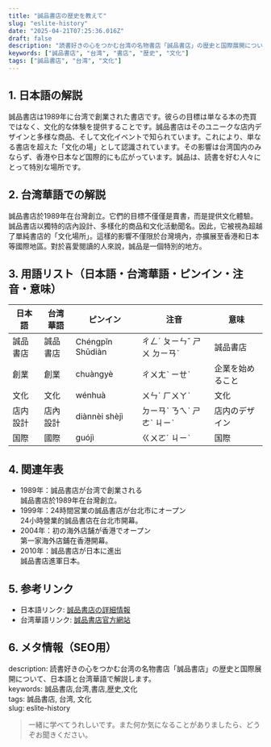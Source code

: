 ```yaml
---
title: "誠品書店の歴史を教えて"
slug: "eslite-history"
date: "2025-04-21T07:25:36.016Z"
draft: false
description: "読書好きの心をつかむ台湾の名物書店「誠品書店」の歴史と国際展開について、日本語と台湾華語で解説します。"
keywords: ["誠品書店", "台湾", "書店", "歴史", "文化"]
tags: ["誠品書店", "台湾", "文化"]
---
```


## 1. 日本語の解説  
誠品書店は1989年に台湾で創業された書店です。彼らの目標は単なる本の売買ではなく、文化的な体験を提供することです。誠品書店はそのユニークな店内デザインと多様な商品、そして文化イベントで知られています。これにより、単なる書店を超えた「文化の場」として認識されています。その影響は台湾国内のみならず、香港や日本など国際的にも広がっています。誠品は、読書を好む人々にとって特別な場所です。

## 2. 台湾華語での解説  
誠品書店於1989年在台灣創立。它們的目標不僅僅是賣書，而是提供文化體驗。誠品書店以獨特的店內設計、多樣化的商品和文化活動聞名。因此，它被視為超越了單純書店的「文化場所」。這樣的影響不僅限於台灣境內，亦擴展至香港和日本等國際地區。對於喜愛閱讀的人來說，誠品是一個特別的地方。

## 3. 用語リスト（日本語・台湾華語・ピンイン・注音・意味）  
| 日本語   | 台湾華語  | ピンイン | 注音    | 意味           |
|----------|----------|----------|---------|----------------|
| 誠品書店 | 誠品書店 | Chéngpǐn Shūdiàn | ㄔㄥˊ ㄆㄧㄣˇ ㄕㄨ ㄉㄧㄢˋ | 誠品書店 |
| 創業     | 創業     | chuàngyè | ㄔㄨㄤˋ ㄧㄝˋ | 企業を始めること |
| 文化     | 文化     | wénhuà   | ㄨㄣˊ ㄏㄨㄚˋ | 文化           |
| 店内設計 | 店內設計 | diànnèi shèjì | ㄉㄧㄢˋ ㄋㄟˋ ㄕㄜˋ ㄐㄧˋ | 店内のデザイン |
| 国際     | 國際     | guójì    | ㄍㄨㄛˊ ㄐㄧˋ | 国際           |

## 4. 関連年表  
- 1989年：誠品書店が台湾で創業される  
  誠品書店於1989年在台灣創立。
- 1999年：24時間営業の誠品書店が台北市にオープン  
  24小時營業的誠品書店在台北市開幕。
- 2004年：初の海外店舗が香港でオープン  
  第一家海外店鋪在香港開幕。
- 2010年：誠品書店が日本に進出  
  誠品書店進軍日本。

## 5. 参考リンク  
- 日本語リンク: [誠品書店の詳細情報](https://www.ese.com.tw/jp)
- 台湾華語リンク: [誠品書店官方網站](https://www.ese.com.tw)

## 6. メタ情報（SEO用）  
description: 読書好きの心をつかむ台湾の名物書店「誠品書店」の歴史と国際展開について、日本語と台湾華語で解説します。  
keywords: 誠品書店,台湾,書店,歴史,文化  
tags: 誠品書店, 台湾, 文化  
slug: eslite-history

> 一緒に学べてうれしいです。また何か気になることがありましたら、どうぞお聞きください。
